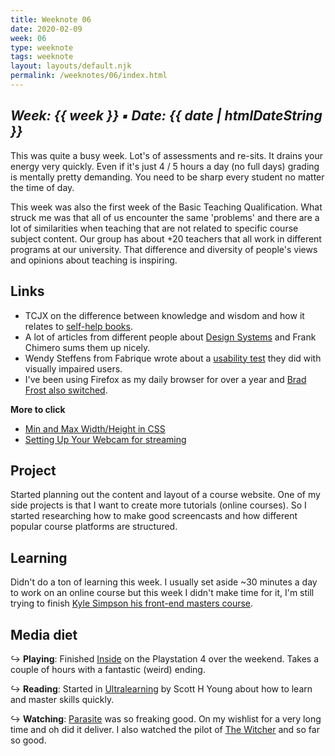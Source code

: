 ```yaml
---
title: Weeknote 06
date: 2020-02-09
week: 06
type: weeknote
tags: weeknote
layout: layouts/default.njk
permalink: /weeknotes/06/index.html
---
```


*Week: {{ week }} ▪ Date: {{ date | htmlDateString }}*
---

This was quite a busy week. Lot's of assessments and re-sits. It drains your energy very quickly. Even if it's just 4 / 5 hours a day (no full days) grading is mentally pretty demanding. You need to be sharp every student no matter the time of day.

This week was also the first week of the Basic Teaching Qualification. What struck me was that all of us encounter the same 'problems' and there are a lot of similarities when teaching that are not related to specific course subject content. Our group has about +20 teachers that all work in different programs at our university. That difference and diversity of people's views and opinions about teaching is inspiring.

## Links

* TCJX on the difference between knowledge and wisdom and how it relates to [self-help books][help].
* A lot of articles from different people about [Design Systems][ds] and Frank Chimero sums them up nicely.
* Wendy Steffens from Fabrique wrote about a [usability test][test] they did with visually impaired users.
* I've been using Firefox as my daily browser for over a year and [Brad Frost also switched][firefox].

**More to click**
* [Min and Max Width/Height in CSS][min]
* [Setting Up Your Webcam for streaming][webcam]

## Project

Started planning out the content and layout of a course website. One of my side projects is that I want to create more tutorials (online courses). So I started researching how to make good screencasts and how different popular course platforms are structured.

## Learning

Didn't do a ton of learning this week. I usually set aside ~30 minutes a day to work on an online course but this week I didn't make time for it, I'm still trying to finish [Kyle Simpson his front-end masters course][master].

## Media diet

↪ **Playing**: Finished [Inside][inside] on the Playstation 4 over the weekend. Takes a couple of hours with a fantastic (weird) ending.

↪ **Reading**: Started in [Ultralearning][ultra] by Scott H Young about how to learn and master skills quickly.

↪ **Watching**: [Parasite][parasite] was so freaking good. On my wishlist for a very long time and oh did it deliver. I also watched the pilot of [The Witcher][witcher] and so far so good.

[help]: https://tjcx.me/posts/defense-self-help/
[ds]: https://frankchimero.com/blog/2020/who-cares/
[test]: https://www.fabrique.nl/blog/2020/1/insights-usability-testing-visually-impaired-users/
[min]: https://ishadeed.com/article/min-max-css/
[webcam]: https://mattstauffer.com/blog/setting-up-your-webcam-lights-and-audio-for-remote-work-podcasting-videos-and-streaming/
[firefox]: https://bradfrost.com/blog/post/switching-to-firefox/
[master]: https://frontendmasters.com/courses/getting-started-javascript-v2/

[inside]: https://www.metacritic.com/game/playstation-4/inside
[parasite]: https://www.imdb.com/title/tt6751668
[ultra]: https://www.goodreads.com/book/show/44770129-ultralearning
[witcher]: https://www.imdb.com/title/tt5180504/
